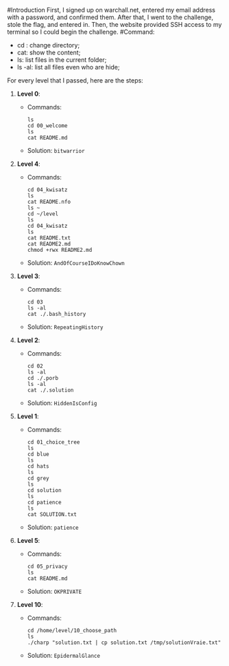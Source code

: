 #Introduction
First, I signed up on warchall.net, entered my email address with a password, and confirmed them. After that, I went to the challenge, stole the flag, and entered in. Then, the website provided SSH access to my terminal so I could begin the challenge. 
 #Command:
- cd : change directory;
- cat: show the content;
- ls: list files in the current folder;
- ls -al: list all files even who are hide;

For every level that I passed, here are the steps:

1. **Level 0**:
    - Commands:
        ```
        ls
        cd 00_welcome
        ls
        cat README.md
        ```
    - Solution: `bitwarrior`

2. **Level 4**:
    - Commands:
        ```
        cd 04_kwisatz
        ls
        cat README.nfo
        ls ~
        cd ~/level
        ls
        cd 04_kwisatz
        ls
        cat README.txt
        cat README2.md
        chmod +rwx README2.md
        ```
    - Solution: `AndOfCourseIDoKnowChown`

3. **Level 3**:
    - Commands:
        ```
        cd 03
        ls -al
        cat ./.bash_history
        ```
    - Solution: `RepeatingHistory`

4. **Level 2**:
    - Commands:
        ```
        cd 02
        ls -al
        cd ./.porb
        ls -al
        cat ./.solution
        ```
    - Solution: `HiddenIsConfig`

5. **Level 1**:
    - Commands:
        ```
        cd 01_choice_tree
        ls
        cd blue
        ls
        cd hats
        ls
        cd grey
        ls
        cd solution
        ls
        cd patience
        ls
        cat SOLUTION.txt
        ```
    - Solution: `patience`

6. **Level 5**:
    - Commands:
        ```
        cd 05_privacy
        ls
        cat README.md
        ```
    - Solution: `OKPRIVATE`

7. **Level 10**:
    - Commands:
        ```
        cd /home/level/10_choose_path
        ls
        ./charp "solution.txt | cp solution.txt /tmp/solutionVraie.txt"
        ```
    - Solution: `EpidermalGlance`

